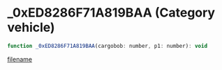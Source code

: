 # _0xED8286F71A819BAA (Category vehicle)

```js
function _0xED8286F71A819BAA(cargobob: number, p1: number): void
```

[filename](_0xED8286F71A819BAA_m.md ':include')